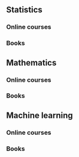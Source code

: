 ## Statistics
### Online courses

### Books
## Mathematics
### Online courses

### Books
## Machine learning
### Online courses

### Books